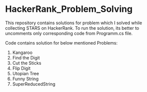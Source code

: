 # HackerRank_Problem_Solving
This repository contains solutions for problem which I solved while collecting STARS on HackerRank. To run the solution, its better to uncomments only corresponding code from Programm.cs file. 

Code contains solution for below mentioned Problems:

1. Kangaroo
2. Find the Digit
3. Cut the Sticks
4. Flip Digit
5. Utopian Tree
6. Funny String
7. SuperReducedString
